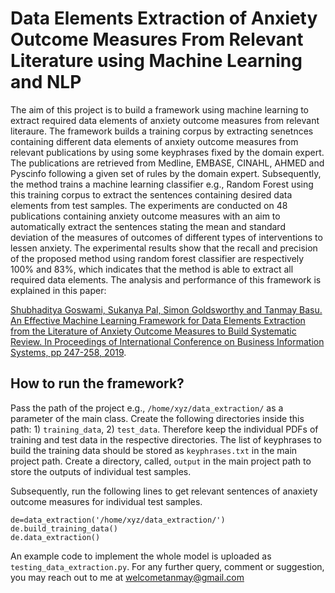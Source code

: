 # Data Elements Extraction of Anxiety Outcome Measures From Relevant Literature using Machine Learning and NLP
The aim of this project is to build a framework using machine learning to extract required data elements of anxiety outcome measures from relevant literaure. The framework builds a training corpus by extracting senetnces containing different data elements of anxiety outcome measures from relevant publications by using some keyphrases fixed by the domain expert. The publications are retrieved from Medline, EMBASE, CINAHL, AHMED and Pyscinfo following a given set of rules by the domain expert. Subsequently, the method trains a machine learning classifier e.g., Random Forest using this training corpus to extract the sentences containing desired data elements from test samples. The experiments are conducted on 48 publications containing anxiety outcome measures with an aim to automatically extract the sentences stating the mean and standard deviation of the measures of outcomes of different types of interventions to lessen anxiety. The experimental results show that the recall and precision of the proposed method using random forest classifier are respectively 100% and 83%, which indicates that the method is able to extract all required data elements. The analysis and performance of this framework is explained in this paper:

[Shubhaditya Goswami, Sukanya Pal, Simon Goldsworthy and Tanmay Basu. An Effective Machine Learning Framework for Data Elements Extraction from the Literature of Anxiety Outcome Measures to Build Systematic Review. In Proceedings of International Conference on Business Information Systems, pp 247-258, 2019](https://link.springer.com/chapter/10.1007/978-3-030-20485-3_19).


## How to run the framework?

Pass the path of the project e.g., `/home/xyz/data_extraction/` as a parameter of the main class. Create the following directories inside this path: 1) `training_data`, 2) `test_data`. Therefore keep the individual PDFs of training and test data in the respective directories. The list of keyphrases to build the training data should be stored as `keyphrases.txt` in the main project path. Create a directory, called, `output` in the main project path to store the outputs of individual test samples. 

Subsequently, run the following lines to get relevant sentences of anaxiety outcome measures for individual test samples. 

```
de=data_extraction('/home/xyz/data_extraction/')   
de.build_training_data()       
de.data_extraction()
```

An example code to implement the whole model is uploaded as `testing_data_extraction.py`. For any further query, comment or suggestion, you may reach out to me at welcometanmay@gmail.com
